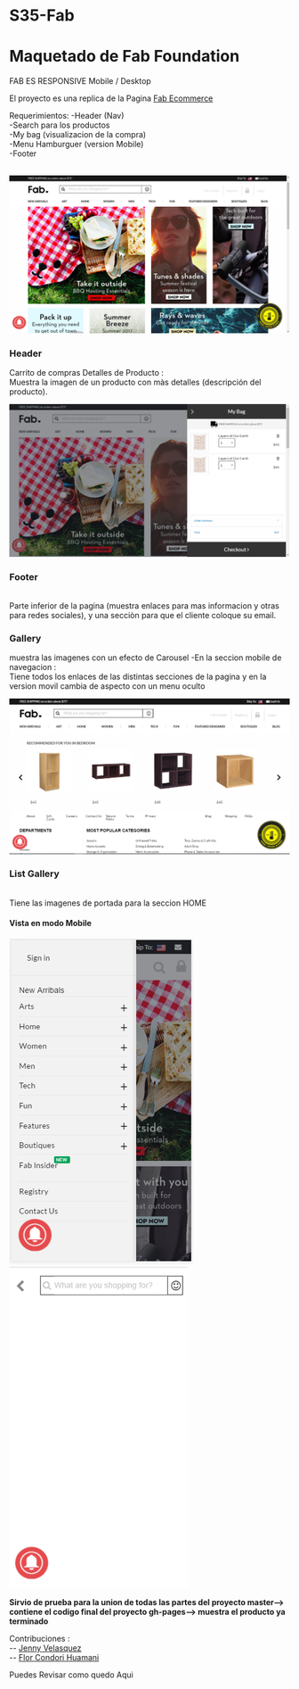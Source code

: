 # S35-Fab

<h1>Maquetado de Fab Foundation</h1>
FAB ES RESPONSIVE Mobile / Desktop

El proyecto es una replica de la Pagina <a href="www.fab.com">Fab Ecommerce</a>

Requerimientos:
-Header (Nav)<br>
-Search para los productos<br>
-My bag (visualizacion de la compra)<br>
-Menu Hamburguer (version Mobile)<br>
-Footer
<br>
<br>

<img src="https://raw.githubusercontent.com/MariaCutipaGonzales/S35-Fab/master/assets/img/home.png">

<br>
<h3>Header</h3>

Carrito de compras
Detalles  de Producto :<br>
Muestra la imagen de un producto con màs detalles (descripción del producto).<br>

<img src="https://raw.githubusercontent.com/MariaCutipaGonzales/S35-Fab/master/assets/img/mybag.png">
<h3>Footer</h3><br>
Parte inferior de la pagina (muestra enlaces para mas informacion y otras para redes sociales), y una secciòn para que el cliente coloque su email.

<h3>Gallery</h3>

muestra las imagenes con un efecto de Carousel
-En la seccion mobile de navegacion :<br>
  Tiene todos los enlaces de las distintas secciones de la pagina y en la version movil cambia de aspecto con un menu oculto

<img src="https://raw.githubusercontent.com/MariaCutipaGonzales/S35-Fab/master/assets/img/slideMobile.png">

<h3>List Gallery</h3><br>
Tiene las imagenes de portada para la seccion HOME

<h4>Vista en modo Mobile</h4>

<img src="https://raw.githubusercontent.com/MariaCutipaGonzales/S35-Fab/master/assets/img/navMobile.png"><br>
<img src="https://raw.githubusercontent.com/MariaCutipaGonzales/S35-Fab/master/assets/img/searchmobile.png"><br>

<strong>Sirvio de prueba para la union de todas las partes del proyecto
master--> contiene el codigo final del proyecto
gh-pages--> muestra el producto ya terminado</strong>

Contribuciones :<br>
-- <a href="https://github.com/Misshel">Jenny Velasquez</a><br>
-- <a href="https://github.com/florcondori">Flor Condori Huamani</a><br>

Puedes Revisar como quedo Aqui <a href="https://mariacutipagonzales.github.io/S35-Fab/"></a>






